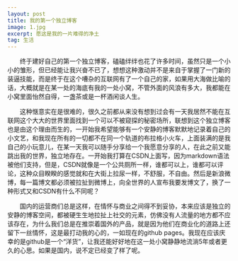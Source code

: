 ```yaml
---
layout: post
title: 我的第一个独立博客
image: 1.jpg
excerpt: 愿这是我的一片难得的净土
tag: 生活
---
```

　　终于建好自己的第一个独立博客，磕磕绊绊也花了许多时间，虽然只是一个小小的雏形，但已经能让我兴奋不已了，想想这种激动并不是来自于掌握了一门新的装逼技能，而是终于在这个嘈杂的互联网有了一个自己的家，如果用大海做比喻的话，大概就是在某一处的海底有我的一处小窝，不管外面的风浪有多大，我都能在小窝里面怡然自得，一盏茶或是一杯酒闲谈人生。

　　这种惬意实在是很难的，很久之前都从来没有想到过会有一天我居然不能在互联网这个大大的世界里面找到一个可以不被窥探的秘密场所，联想到这个独立博客也是由这个理由而生的，一开始我希望能够有一个安静的博客默默地记录着自己的小文艺，和我现在所有的一切都不在同一个轨道的布拉格小火车，上面装满的是我自己的小玩意儿，在某一天我可以随手分享给一个我愿意分享的人，在此之前又能跳出我的世界，独立地存在。一开始我打算在CSDN上面写，因为markdown语法被他们支持，但是，CSDN就像是一个公共厕所一样，谁都可以上，谁都可以评论，这种众目睽睽的感觉就和在大街上拉尿一样，不舒服，不自由。然后是新浪微博，每一篇博文都必须被拉扯到微博上，向全世界的人宣布我要发博文了，换了一种形式又和CSDN有什么不同呢？

　　国内的运营商们总是这样，在情怀与商业之间得不到妥协，本来应该是独立的安静的博客空间，都被硬生生地拉扯上社交的元素，仿佛没有人流量的地方都不应该存在，为什么我们总是在推崇着国外的产品，就是因为他们在商业化的道路上还留下一丝情怀，这是最打动我的心的，一如现在的github pages。我现在应该庆幸的是github是一个“洋货”，让我还能好好地在这一处小窝静静地流淌5年或者更久的心思。如果是国内，说不定已经变了样了呢。